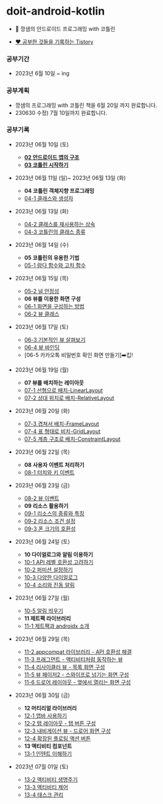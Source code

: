 # doit-android-kotlin
 - 🌈 깡샘의 안드로이드 프로그래밍 with 코틀린

 - [❤️ 공부한 것들을 기록하는 Tistory](https://dreaminsweetpotato.tistory.com)

### 공부기간
 * 2023년 6월 10일 ~ ing

### 공부계획
 * 깡샘의 프로그래밍 with 코틀린 책을 6월 20일 까지 완료합니다.
 * 230630 수정) 7월 10일까지 완료합니다.


### 공부기록 
 * 2023년 06월 10일 (토) 
    * **[02 안드로이드 앱의 구조](https://dreaminsweetpotato.tistory.com/28)**
    * **[03 코틀린 시작하기](https://dreaminsweetpotato.tistory.com/29)**

 * 2023년 06월 11일 (일)~ 2023년 06월 13일 (화)
    * **04 코틀린 객체지향 프로그래밍**
    * [04-1 클래스와 생성자](https://dreaminsweetpotato.tistory.com/30)
 * 2023년 06월 13일 (화)
    * [04-2 클래스를 재사용하는 상속](https://dreaminsweetpotato.tistory.com/31)
    * [04-3 코틀린의 클래스 종류](https://dreaminsweetpotato.tistory.com/32)
 * 2023년 06월 14일 (수)
    * **05 코틀린의 유용한 기법**
    * [05-1 람다 함수와 고차 함수](https://dreaminsweetpotato.tistory.com/manage/posts/33)
 * 2023년 06월 15일 (목)
    * [05-2 널 안정성](https://dreaminsweetpotato.tistory.com/34)
    * **06 뷰를 이용한 화면 구성**
    * [06-1 화면을 구성하는 방법](https://dreaminsweetpotato.tistory.com/35)
    * [06-2 뷰 클래스](https://dreaminsweetpotato.tistory.com/36)
 * 2023년 06월 17일 (토)
    * [06-3 기본적인 뷰 살펴보기](https://dreaminsweetpotato.tistory.com/37)
    * [06-4 뷰 바인딩](https://dreaminsweetpotato.tistory.com/38)
    * [06-5 카카오톡 비밀번호 확인 화면 만들기]➡️킵!
 * 2023년 06월 19일 (월)
    * **07 뷰를 배치하는 레이아웃**
    * [07-1 선형으로 배치-LinearLayout](https://dreaminsweetpotato.tistory.com/39)
    * [07-2 상대 위치로 배치-RelativeLayout](https://dreaminsweetpotato.tistory.com/40)
 * 2023년 06월 20일 (화)
    * [07-3 겹쳐서 배치-FrameLayout](https://dreaminsweetpotato.tistory.com/41)
    * [07-4 표 형태로 비치-GridLayout](https://dreaminsweetpotato.tistory.com/42)
    * [07-5 계층 구조로 배치-ConstraintLayout](https://dreaminsweetpotato.tistory.com/43)
 * 2023년 06월 22일 (목)
    * **08 사용자 이벤트 처리하기**
    * [08-1 터치와 키 이벤트](https://dreaminsweetpotato.tistory.com/44)
 * 2023년 06월 23일 (금)
    * [08-2 뷰 이벤트](https://dreaminsweetpotato.tistory.com/45)
    * **09 리소스 활용하기**
    * [09-1 리소스의 종류와 특징](https://dreaminsweetpotato.tistory.com/46)
    * [09-2 리소스 조건 설정](https://dreaminsweetpotato.tistory.com/47)
    * [09-3 폰 크기의 호환성](https://dreaminsweetpotato.tistory.com/48)
 * 2023년 06월 24일 (토)
    * **10 다이얼로그와 알림 이용하기**
    * [10-1 API 레벨 호환성 고려하기](https://dreaminsweetpotato.tistory.com/49)
    * [10-2 퍼미션 설정하기](https://dreaminsweetpotato.tistory.com/50)
    * [10-3 다양한 다이얼로그](https://dreaminsweetpotato.tistory.com/51)
    * [10-4 소리와 진동 알림](https://dreaminsweetpotato.tistory.com/52)
 * 2023년 06월 27일 (월)
    * [10-5 알림 띄우기](https://dreaminsweetpotato.tistory.com/53)
    * **11 제트팩 라이브러리**
    * [11-1 제트팩과 androidx 소개](https://dreaminsweetpotato.tistory.com/54)
 * 2023년 06월 29일 (목) 
    * [11-2 appcompat 라이브러리 - API 호환성 해결](https://dreaminsweetpotato.tistory.com/55)
    * [11-3 프래그먼트 - 액티비티처럼 동작하는 뷰](https://dreaminsweetpotato.tistory.com/56)
    * [11-4 리사이클러 뷰 - 목록 화면 구성](https://dreaminsweetpotato.tistory.com/57)
    * [11-5 뷰 페이저2 - 스와이프로 넘기는 화면 구성](https://dreaminsweetpotato.tistory.com/58)
    * [11-6 드로어 레이아웃 - 옆에서 열리는 화면 구성](https://dreaminsweetpotato.tistory.com/59)
 * 2023년 06월 30일 (금)
    * **12 머티리얼 라이브러리**
    * [12-1 앱바 사용하기](https://dreaminsweetpotato.tistory.com/60)
    * [12-2 탭 레이아웃 - 탭 버튼 구성](https://dreaminsweetpotato.tistory.com/61)
    * [12-3 내비게이션 뷰 - 드로어 화면 구성](https://dreaminsweetpotato.tistory.com/62)
    * [12-4 확장된 플로팅 액션 버튼](https://dreaminsweetpotato.tistory.com/63)
    * **13 액티비티 컴포넌트**
    * [13-1 인텐트 이해하기](https://dreaminsweetpotato.tistory.com/64)
 * 2023년 07월 01일 (토)
    * [13-2 액티비티 생명주기](https://dreaminsweetpotato.tistory.com/65)
    * [13-3 액티비티 제어](https://dreaminsweetpotato.tistory.com/66)
    * [13-4 태스크 관리](https://dreaminsweetpotato.tistory.com/66)
    

